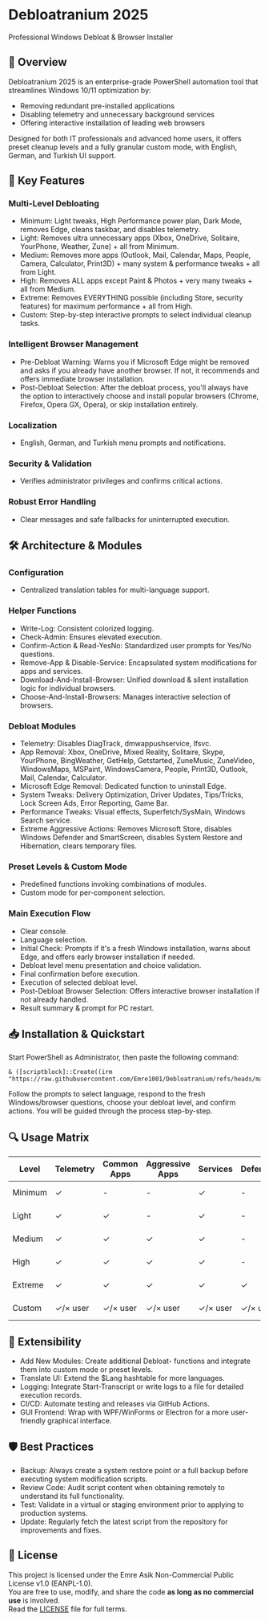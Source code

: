 # Debloatranium 2025

Professional Windows Debloat & Browser Installer

## 📌 Overview

Debloatranium 2025 is an enterprise-grade PowerShell automation tool that streamlines Windows 10/11 optimization by:

* Removing redundant pre-installed applications
* Disabling telemetry and unnecessary background services
* Offering interactive installation of leading web browsers

Designed for both IT professionals and advanced home users, it offers preset cleanup levels and a fully granular custom mode, with English, German, and Turkish UI support.

## 🚀 Key Features

### Multi-Level Debloating

* Minimum: Light tweaks, High Performance power plan, Dark Mode, removes Edge, cleans taskbar, and disables telemetry.
* Light: Removes ultra unnecessary apps (Xbox, OneDrive, Solitaire, YourPhone, Weather, Zune) + all from Minimum.
* Medium: Removes more apps (Outlook, Mail, Calendar, Maps, People, Camera, Calculator, Print3D) + many system & performance tweaks + all from Light.
* High: Removes ALL apps except Paint & Photos + very many tweaks + all from Medium.
* Extreme: Removes EVERYTHING possible (including Store, security features) for maximum performance + all from High.
* Custom: Step-by-step interactive prompts to select individual cleanup tasks.

### Intelligent Browser Management

* Pre-Debloat Warning: Warns you if Microsoft Edge might be removed and asks if you already have another browser. If not, it recommends and offers immediate browser installation.
* Post-Debloat Selection: After the debloat process, you'll always have the option to interactively choose and install popular browsers (Chrome, Firefox, Opera GX, Opera), or skip installation entirely.

### Localization

* English, German, and Turkish menu prompts and notifications.

### Security & Validation

* Verifies administrator privileges and confirms critical actions.

### Robust Error Handling

* Clear messages and safe fallbacks for uninterrupted execution.

## 🛠️ Architecture & Modules

### Configuration

* Centralized translation tables for multi-language support.

### Helper Functions

* Write-Log: Consistent colorized logging.
* Check-Admin: Ensures elevated execution.
* Confirm-Action & Read-YesNo: Standardized user prompts for Yes/No questions.
* Remove-App & Disable-Service: Encapsulated system modifications for apps and services.
* Download-And-Install-Browser: Unified download & silent installation logic for individual browsers.
* Choose-And-Install-Browsers: Manages interactive selection of browsers.

### Debloat Modules

* Telemetry: Disables DiagTrack, dmwappushservice, lfsvc.
* App Removal: Xbox, OneDrive, Mixed Reality, Solitaire, Skype, YourPhone, BingWeather, GetHelp, Getstarted, ZuneMusic, ZuneVideo, WindowsMaps, MSPaint, WindowsCamera, People, Print3D, Outlook, Mail, Calendar, Calculator.
* Microsoft Edge Removal: Dedicated function to uninstall Edge.
* System Tweaks: Delivery Optimization, Driver Updates, Tips/Tricks, Lock Screen Ads, Error Reporting, Game Bar.
* Performance Tweaks: Visual effects, Superfetch/SysMain, Windows Search service.
* Extreme Aggressive Actions: Removes Microsoft Store, disables Windows Defender and SmartScreen, disables System Restore and Hibernation, clears temporary files.

### Preset Levels & Custom Mode

* Predefined functions invoking combinations of modules.
* Custom mode for per-component selection.

### Main Execution Flow

* Clear console.
* Language selection.
* Initial Check: Prompts if it's a fresh Windows installation, warns about Edge, and offers early browser installation if needed.
* Debloat level menu presentation and choice validation.
* Final confirmation before execution.
* Execution of selected debloat level.
* Post-Debloat Browser Selection: Offers interactive browser installation if not already handled.
* Result summary & prompt for PC restart.

## 📥 Installation & Quickstart

Start PowerShell as Administrator, then paste the following command:

```
& ([scriptblock]::Create((irm "https://raw.githubusercontent.com/Emre1001/Debloatranium/refs/heads/main/Debloatranium.ps1")))
```

Follow the prompts to select language, respond to the fresh Windows/browser questions, choose your debloat level, and confirm actions. You will be guided through the process step-by-step.

## 🔍 Usage Matrix

| Level   | Telemetry | Common Apps | Aggressive Apps | Services | Defender | Browser Selection |
| ------- | --------- | ----------- | --------------- | -------- | -------- | ----------------- |
| Minimum | ✓         | -           | -               | ✓        | -        | ✓ (Optional)      |
| Light   | ✓         | ✓           | -               | ✓        | -        | ✓ (Optional)      |
| Medium  | ✓         | ✓           | ✓               | ✓        | -        | ✓ (Optional)      |
| High    | ✓         | ✓           | ✓               | ✓        | -        | ✓ (Optional)      |
| Extreme | ✓         | ✓           | ✓               | ✓        | ✓        | ✓ (Optional)      |
| Custom  | ✓/× user  | ✓/× user    | ✓/× user        | ✓/× user | ✓/× user | ✓ (Optional)      |

## 🔧 Extensibility

* Add New Modules: Create additional Debloat-<Module> functions and integrate them into custom mode or preset levels.
* Translate UI: Extend the \$Lang hashtable for more languages.
* Logging: Integrate Start-Transcript or write logs to a file for detailed execution records.
* CI/CD: Automate testing and releases via GitHub Actions.
* GUI Frontend: Wrap with WPF/WinForms or Electron for a more user-friendly graphical interface.

## 🛡️ Best Practices

* Backup: Always create a system restore point or a full backup before executing system modification scripts.
* Review Code: Audit script content when obtaining remotely to understand its full functionality.
* Test: Validate in a virtual or staging environment prior to applying to production systems.
* Update: Regularly fetch the latest script from the repository for improvements and fixes.

## 📜 License

This project is licensed under the Emre Asik Non-Commercial Public License v1.0 (EANPL-1.0).  
You are free to use, modify, and share the code **as long as no commercial use** is involved.  
Read the [LICENSE](LICENSE) file for full terms.

